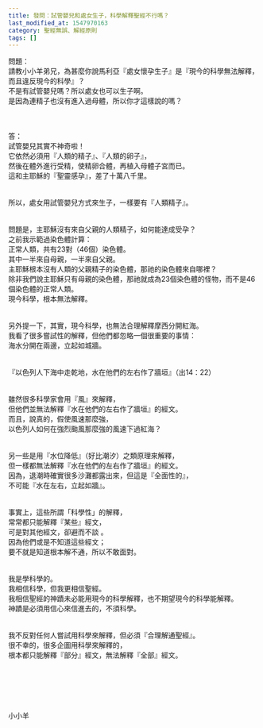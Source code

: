 ```yaml
---
title: 發問：試管嬰兒和處女生子，科學解釋聖經不行嗎？
last_modified_at: 1547970163
category: 聖經無誤、解經原則
tags: []
---
```


問題：<br>請教小小羊弟兄，為甚麼你說馬利亞『處女懷孕生子』是『現今的科學無法解釋，而且違反現今的科學』？<br>不是有試管嬰兒嗎？所以處女也可以生子啊。<br>是因為連精子也沒有進入過母體，所以你才這樣說的嗎？<br><br><!--more--><br><br>答：<br>試管嬰兒其實不神奇啦！<br>它依然必須用『人類的精子』、『人類的卵子』，<br>然後在體外進行受精，使精卵合體，再植入母體子宮而已。<br>這和主耶穌的『聖靈感孕』，差了十萬八千里。<br> <br><br>所以，處女用試管嬰兒方式來生子，一樣要有『人類精子』。<br><br> <br>問題是，主耶穌沒有來自父親的人類精子，如何能達成受孕？<br>之前我示範過染色體計算：<br>正常人類，共有23對（46個）染色體。<br>其中一半來自母親，一半來自父親。<br>主耶穌根本沒有人類的父親精子的染色體，那祂的染色體來自哪裡？<br>除非我們說主耶穌只有母親的染色體，那祂就成為23個染色體的怪物，而不是46個染色體的正常人類。<br>現今科學，根本無法解釋。<br> <br><br>另外提一下，其實，現今科學，也無法合理解釋摩西分開紅海。<br>我看了很多嘗試性的解釋，但他們都忽略一個很重要的事情：<br>海水分開在兩邊，立起如城牆。<br> <br><br>『以色列人下海中走乾地，水在他們的左右作了牆垣』（出14：22）<br> <br><br>雖然很多科學家會用『風』來解釋，<br>但他們並無法解釋『水在他們的左右作了牆垣』的經文。<br>而且，說真的，假使風速那麼強，<br>以色列人如何在強烈颱風那麼強的風速下過紅海？<br><br><br>另一些是用『水位降低』（好比潮汐）之類原理來解釋，<br>但一樣都無法解釋『水在他們的左右作了牆垣』的經文。<br>因為，退潮時確實很多沙灘都露出來，但這是『全面性的』，<br>不可能『水在左右，立起如牆』。<br><br><br>事實上，這些所謂「科學性」的解釋，<br>常常都只能解釋『某些』經文，<br>可是對其他經文，卻避而不談 。<br>因為他們或是不知道這些經文；<br>要不就是知道根本解不通，所以不敢面對。<br> <br><br>我是學科學的。<br>我相信科學，但我更相信聖經。<br>我相信聖經的神蹟未必能用現今的科學解釋，也不期望現今的科學能解釋。<br>神蹟是必須用信心來信進去的，不須科學。<br> <br><br>我不反對任何人嘗試用科學來解釋，但必須『合理解通聖經』。<br>很不幸的，很多企圖用科學來解釋的，<br>根本都只能解釋『部分』經文，無法解釋『全部』經文。<br><br><br><br><br><br><br>小小羊<br><br><br><br><br><br>
